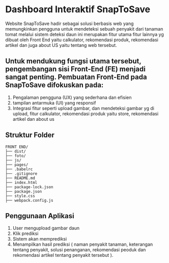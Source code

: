 
# **Dashboard Interaktif SnapToSave**

Website SnapToSave hadir sebagai solusi berbasis web yang memungkinkan pengguna untuk mendeteksi sebuah penyakit dari tanaman tomat melalui sistem deteksi daun ini merupakan fitur utama fitur lainnya yg dibuat oleh Front End yaitu calkulator, rekomendasi produk, rekomendasi artikel dan juga about US yaitu tentang web tersebut. 

## Untuk mendukung fungsi utama tersebut, pengembangan sisi Front-End (FE) menjadi sangat penting. Pembuatan Front-End pada SnapToSave difokuskan pada:

1. Pengalaman pengguna (UX) yang sederhana dan efisien
2. tampilan antarmuka (UI) yang responsif 
3. Integrasi fitur seperti upload gambar, dan mendeteksi gambar yg di upload, fitur calkulator, rekomendasi produk yaitu store, rekomendasi artikel dan about us

## Struktur Folder
   
```
FRONT END/
├── dist/
├── foto/
├── js/
├── pages/
├── .babelrc
├── .gitignore
├── README.md
├── index.html
├── package-lock.json
├── package.json
├── style.css
├── webpack.config.js
```
## Penggunaan Aplikasi
1. User mengupload gambar daun
2. Klik prediksi
3. Sistem akan memprediksi
4. Menampilkan hasil prediksi ( naman penyakit tanaman, keterangan tentang penyakit, solusi penanganan, rekomendasi peoduk dan rekomendasi artikel tentang penyakit tersebut ).
